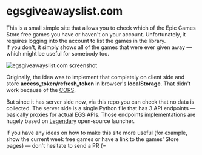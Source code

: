 # egsgiveawayslist.com

This is a small simple site that allows you to check which of the Epic Games Store free games you have or haven't on your account.
Unfortunately, it requires logging into the account to list the games in the library.  
If you don't, it simply shows all of the games that were ever given away — which might be useful for somebody too.

![egsgiveawayslist.com screenshot](https://user-images.githubusercontent.com/1948111/164341867-6fb8422d-bcf7-481f-bd63-effea034542a.png)

Originally, the idea was to implement that completely on client side and store **access_token/refresh_token** in browser's **localStorage**.
That didn't work because of the [CORS](https://en.wikipedia.org/wiki/Cross-origin_resource_sharing).

But since it has server side now, via this repo you can check that no data is collected.
The server side is a single Python file that has 3 API endpoints — basically proxies for actual EGS APIs.
Those endpoints implementations are hugely based on [Legendary](https://github.com/derrod/legendary) open-source launcher.

If you have any ideas on how to make this site more useful (for example, show the current week free games or have a link to the games' 
Store pages) — don't hesitate to send a PR (=

